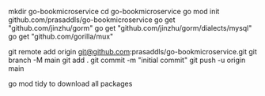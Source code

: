 mkdir go-bookmicroservice
cd go-bookmicroservice
go mod init github.com/prasaddls/go-bookmicroservice
go get "github.com/jinzhu/gorm"
go get "github.com/jinzhu/gorm/dialects/mysql"
go get "github.com/gorilla/mux"


git remote add origin git@github.com:prasaddls/go-bookmicroservice.git
git branch -M main
git add .
git commit -m "initial commit"
git push -u origin main


go mod tidy  to download all packages 